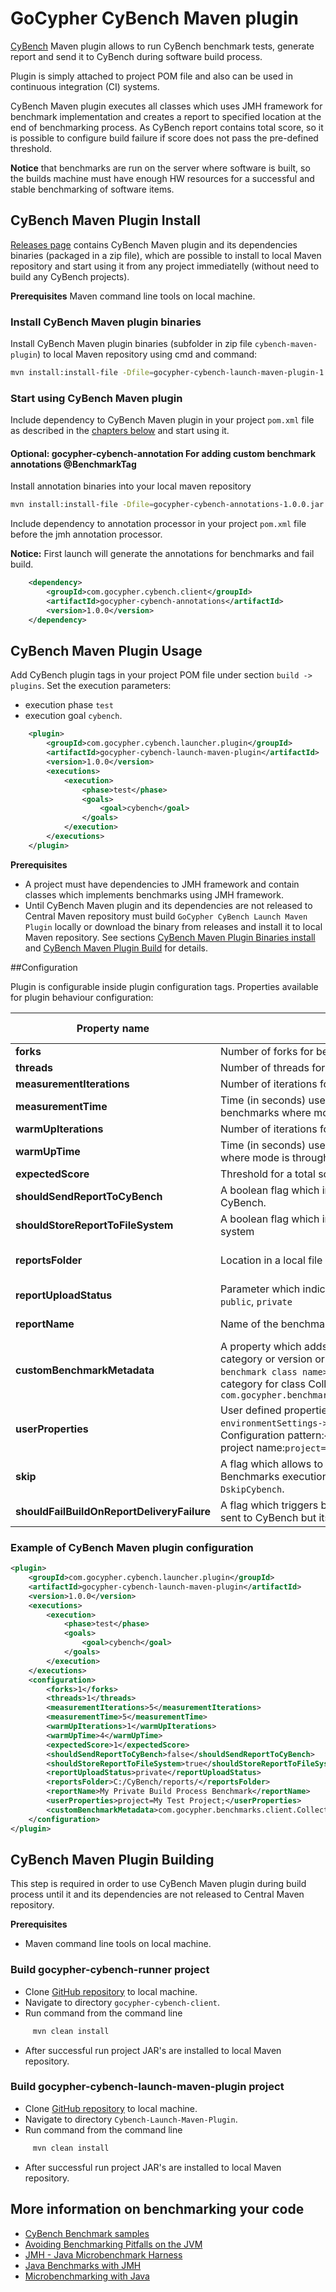 # GoCypher CyBench Maven plugin

[CyBench](https://www.gocypher.com/cybench/)  Maven plugin allows to run CyBench benchmark tests, generate report and send it to CyBench during software build process. 

Plugin is simply attached to project POM file and also can be used in continuous integration (CI) systems. 

CyBench Maven plugin executes all classes which uses JMH framework for benchmark implementation and creates a report to specified location at the end of benchmarking process. As CyBench report contains total score, so it is possible to configure build failure if score does not pass the pre-defined threshold.

**Notice** that benchmarks are run on the server where software is built, so the builds machine must have enough HW resources for a successful and stable benchmarking of software items.  


## CyBench Maven Plugin Install

[Releases page](https://github.com/K2NIO/gocypher-cybench-maven/releases) contains CyBench Maven plugin and its dependencies binaries (packaged in a zip file), which are possible to install to local Maven repository and start using it from any project immediatelly (without need to build any CyBench projects).

**Prerequisites** Maven command line tools on local machine.

### Install CyBench Maven plugin binaries

Install CyBench Maven plugin binaries (subfolder in zip file `cybench-maven-plugin`) to local Maven repository using cmd and command:
```sh
mvn install:install-file -Dfile=gocypher-cybench-launch-maven-plugin-1.0.0.jar -DgroupId=com.gocypher.cybench.launcher.plugin -DartifactId=gocypher-cybench-launch-maven-plugin -Dversion=1.0.0  -Dpackaging=jar
```
### Start using CyBench Maven plugin

Include dependency to CyBench Maven plugin in your project `pom.xml` file as described in the [chapters below](#cybench-maven-plugin-usage) and start using it.

#### Optional: gocypher-cybench-annotation For adding custom benchmark annotations @BenchmarkTag

Install annotation binaries into your local maven repository

```sh
mvn install:install-file -Dfile=gocypher-cybench-annotations-1.0.0.jar -DgroupId=com.gocypher.cybench.client -DartifactId=gocypher-cybench-annotations -Dversion=1.0.0 -Dpackaging=jar
```

Include dependency to annotation processor in your project `pom.xml` file before the jmh annotation processor. 

**Notice:** First launch will generate the annotations for benchmarks and fail build.
```pom.xml
    <dependency>
        <groupId>com.gocypher.cybench.client</groupId>
        <artifactId>gocypher-cybench-annotations</artifactId>
        <version>1.0.0</version>
    </dependency>
```

## CyBench Maven Plugin Usage

Add CyBench plugin tags in your project POM file under section `build -> plugins`. 
Set the execution parameters:
* execution phase `test` 
* execution goal `cybench`.

```xml
    <plugin>
        <groupId>com.gocypher.cybench.launcher.plugin</groupId>
        <artifactId>gocypher-cybench-launch-maven-plugin</artifactId>
        <version>1.0.0</version>
        <executions>
            <execution>
                <phase>test</phase>
                <goals>
                    <goal>cybench</goal>
                </goals>
            </execution>
        </executions>
    </plugin>
```

**Prerequisites**

* A project must have dependencies to JMH framework and contain classes which implements benchmarks using JMH framework.
* Until CyBench Maven plugin and its dependencies are not released to Central Maven repository must build `GoCypher CyBench Launch Maven Plugin` locally or download the binary from releases and install it to local Maven repository. See sections [CyBench Maven Plugin Binaries install ](#cybench-maven-plugin-install) and [CyBench Maven Plugin Build](#cybench-maven-plugin-building)  for details.

##Configuration

Plugin is configurable inside plugin configuration tags. Properties available for plugin behaviour configuration:

| Property name        | Description           | Default value  |
| ------------- |-------------| -----:|
| **forks**      | Number of forks for benchmark execution. |1 |
| **threads**      | Number of threads for each benchmark test.      |  1 |
| **measurementIterations**| Number of iterations for each benchmark.      |    5 |
| **measurementTime**| Time (in seconds) used for measurement execution (applies only for benchmarks where mode is throughput).     |    10 |
| **warmUpIterations**| Number of iterations for each benchmark warm-up.      |    3 |
| **warmUpTime**| Time (in seconds) used for warm-up execution (applies only for benchmarks where mode is throughput).     |    5 |
| **expectedScore**| Threshold for a total score. If report total score is lower then build fails.  |    -1 |
| **shouldSendReportToCyBench**| A boolean flag which indicates if the benchmark report should be sent to CyBench.  |    false |
| **shouldStoreReportToFileSystem** | A boolean flag which indicates if the benchmark report should be saved to file system | true |
| **reportsFolder**| Location in a local file system where reports shall be stored.  |    Current execution directory. |
| **reportUploadStatus**| Parameter which indicates if the report is public or private. Possible values: `public`, `private`  |   public  |
| **reportName**| Name of the benchmark report. |   CyBench Report  |
| **customBenchmarkMetadata**| A property which adds extra properties to the benchmarks report such as category or version or context. Configuration pattern is `<fully qualified benchmark class name>=<key1>:<value1>;<key2>:<value2>`. Example which adds category for class CollectionsBenchmarks: `com.gocypher.benchmarks.client.CollectionsBenchmarks=category:Collections;`   |   -  |
| **userProperties**| User defined properties which will be added to benchmarks report section `environmentSettings->userDefinedProperties` as key/value strings. Configuration pattern:`<key1>:<value1>;<key2>:<value2>`. Example which adds a project name:`project=My Test Project;` |   -  |
| **skip**| A flag which allows to skip benchmarks execution during build process. Benchmarks execution also can be skipped via JVM system property `-DskipCybench`. |   false  |
| **shouldFailBuildOnReportDeliveryFailure**| A flag which triggers build failure if the benchmark report was configured to be sent to CyBench but its delivery failed. |   false |

### Example of CyBench Maven plugin configuration

```xml
<plugin>
    <groupId>com.gocypher.cybench.launcher.plugin</groupId>
    <artifactId>gocypher-cybench-launch-maven-plugin</artifactId>
    <version>1.0.0</version>
    <executions>
        <execution>
            <phase>test</phase>
            <goals>
				<goal>cybench</goal>
            </goals>
        </execution>
    </executions>
    <configuration>
        <forks>1</forks>
        <threads>1</threads>
        <measurementIterations>5</measurementIterations>
        <measurementTime>5</measurementTime>
        <warmUpIterations>1</warmUpIterations>
        <warmUpTime>4</warmUpTime>
        <expectedScore>1</expectedScore>
        <shouldSendReportToCyBench>false</shouldSendReportToCyBench>
        <shouldStoreReportToFileSystem>true</shouldStoreReportToFileSystem>
        <reportUploadStatus>private</reportUploadStatus>
        <reportsFolder>C:/CyBench/reports/</reportsFolder>
        <reportName>My Private Build Process Benchmark</reportName>
        <userProperties>project=My Test Project;</userProperties>
        <customBenchmarkMetadata>com.gocypher.benchmarks.client.CollectionsBenchmarks=category:Collections;</customBenchmarkMetadata>		
    </configuration>
</plugin>
```

## CyBench Maven Plugin Building

This step is required in order to use CyBench Maven plugin during build process until it and its dependencies are not released to Central Maven repository.

**Prerequisites**

* Maven command line tools on local machine.


### Build gocypher-cybench-runner project

* Clone [GitHub repository](https://github.com/K2NIO/gocypher-cybench-java) to local machine.
* Navigate to directory `gocypher-cybench-client`.
* Run command from the command line 
```sh
     mvn clean install
```
* After successful run project JAR's are installed to local Maven repository.

### Build  gocypher-cybench-launch-maven-plugin project

* Clone [GitHub repository](https://github.com/K2NIO/gocypher-cybench-maven) to local machine.
* Navigate to directory `Cybench-Launch-Maven-Plugin`.
* Run command from the command line 
```sh
     mvn clean install
```
* After successful run project JAR's are installed to local Maven repository.

## More information on benchmarking your code
* [CyBench Benchmark samples](https://github.com/K2NIO/gocypher-cybench-java-core/tree/main/gocypher-cybench-jvm/src/main/java/com/gocypher/cybench/jmh/jvm/client/tests)
* [Avoiding Benchmarking Pitfalls on the JVM](https://www.oracle.com/technical-resources/articles/java/architect-benchmarking.html#:~:text=JMH%20is%20a%20Java%20harness,to%20unwanted%20virtual%20machine%20optimizations)
* [JMH - Java Microbenchmark Harness](http://tutorials.jenkov.com/java-performance/jmh.html)
* [Java Benchmarks with JMH](https://medium.com/swlh/java-benchmarks-with-jmh-a-preamble-285510a77dd2)
* [Microbenchmarking with Java](https://www.baeldung.com/java-microbenchmark-harness)